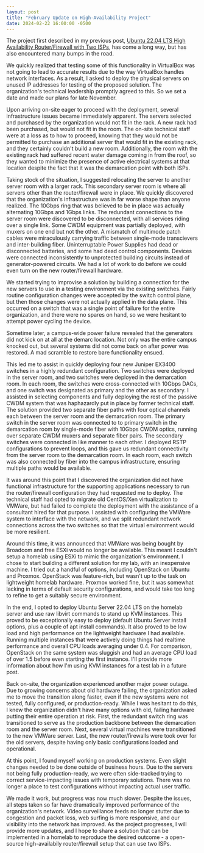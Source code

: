 ```yaml
---
layout: post
title: "February Update on High-Availability Project"
date: 2024-02-22 16:00:00 -0500
---
```

The project first described in my previous post, [Ubuntu 22.04 LTS High Availability Router/Firewall with Two ISPs](https://bradley-coder7.github.io/2023/11/06/firstpost.html), has come a long way, but has also encountered many bumps in the road.

We quickly realized that testing some of this functionality in VirtualBox was not going to lead to accurate results due to the way VirtualBox handles network interfaces. As a result, I asked to deploy the physical servers on unused IP addresses for testing of the proposed solution. The organization's technical leadership promptly agreed to this. So we set a date and made our plans for late November.

Upon arriving on-site eager to proceed with the deployment, several infrastructure issues became immediately apparent. The servers selected and purchased by the organization would not fit in the rack. A new rack had been purchased, but would not fit in the room. The on-site technical staff were at a loss as to how to proceed, knowing that they would not be permitted to purchase an additional server that would fit in the existing rack, and they certainly couldn't build a new room. Additionally, the room with the existing rack had suffered recent water damage coming in from the roof, so they wanted to minimize the presence of active electrical systems at that location despite the fact that it was the demarcation point with both ISPs.

Taking stock of the situation, I suggested relocating the server to another server room with a larger rack. This secondary server room is where all servers other than the router/firewall were in place. We quickly discovered that the organization's infrastructure was in far worse shape than anyone realized. The 10Gbps ring that was believed to be in place was actually alternating 10Gbps and 1Gbps links. The redundant connections to the server room were discovered to be disconnected, with all services riding over a single link. Some CWDM equipment was partially deployed, with muxers on one end but not the other. A mismatch of multimode patch cables were miraculously carrying traffic between single-mode transcievers and inter-building fiber. Uninterruptable Power Supplies had dead or disconnected batteries, and some had dead control components. Devices were connected inconsistently to unprotected building circuits instead of generator-powered circuits. We had a lot of work to do before we could even turn on the new router/firewall hardware.

We started trying to improvise a solution by building a connection for the new servers to use in a testing environment via the existing switches. Fairly routine configuration changes were accepted by the switch control plane, but then those changes were not actually applied in the data plane. This occurred on a switch that was a single point of failure for the entire organization, and there were no spares on hand, so we were hesitant to attempt power cycling the device. 

Sometime later, a campus-wide power failure revealed that the generators did not kick on at all at the demarc location. Not only was the entire campus knocked out, but several systems did not come back on after power was restored. A mad scramble to restore bare functionality ensued.

This led me to assist in quickly deploying four new Juniper EX3400 switches in a highly redundant configuration. Two switches were deployed in the server room, and two switches were deployed in the demarcation room. In each room, the switches were cross-connected with 10Gbps DACs, and one switch was designated as primary and the other as secondary. I assisted in selecting components and fully deploying the rest of the passive CWDM system that was haphazardly put in place by former technical staff. The solution provided two separate fiber paths with four optical channels each between the server room and the demarcation room. The primary switch in the server room was connected to to primary switch in the demarcation room by single-mode fiber with 10Gbps CWDM optics, running over separate CWDM muxers and separate fiber pairs. The secondary switches were connected in like manner to each other. I deployed RSTP configurations to prevent loops, and this gave us redundant connectivity from the server room to the demarcation room. In each room, each switch was also connected by fiber into the campus infrastructure, ensuring multiple paths would be available.

It was around this point that I discovered the organization did not have functional infrastructure for the supporting applications necessary to run the router/firewall configuration they had requested me to deploy. The technical staff had opted to migrate old CentOS/Xen virtualization to VMWare, but had failed to complete the deployment with the assistance of a consultant hired for that purpose. I assisted with configuring the VMWare system to interface with the network, and we split redundant network connections across the two switches so that the virtual environment would be more resilient.

Around this time, it was announced that VMWare was being bought by Broadcom and free ESXi would no longer be available. This meant I couldn't setup a homelab using ESXi to mimic the organization's environment. I chose to start building a different solution for my lab, with an inexpensive machine. I tried out a handful of options, including OpenStack on Ubuntu and Proxmox. OpenStack was feature-rich, but wasn't up to the task on lightweight homelab hardware. Proxmox worked fine, but it was somewhat lacking in terms of default security configurations, and would take too long to refine to get a suitably secure environment.

In the end, I opted to deploy Ubuntu Server 22.04 LTS on the homelab server and use raw libvirt commands to stand up KVM instances. This proved to be exceptionally easy to deploy (default Ubuntu Server install options, plus a couple of apt install commands). It also proved to be low load and high performance on the lightweight hardware I had available. Running multiple instances that were actively doing things had realtime performance and overall CPU loads averaging under 0.4. For comparison, OpenStack on the same system was sluggish and had an average CPU load of over 1.5 before even starting the first instance. I'll provide more information about how I'm using KVM instances for a test lab in a future post.

Back on-site, the organization experienced another major power outage. Due to growing concerns about old hardware failing, the organization asked me to move the transition along faster, even if the new systems were not tested, fully configured, or production-ready. While I was hesitant to do this, I knew the organization didn't have many options with old, failing hardware putting their entire operation at risk. First, the redundant switch ring was transitioned to serve as the production backbone between the demarcation room and the server room. Next, several virtual machines were transitioned to the new VMWare server. Last, the new router/firewalls were took over for the old servers, despite having only basic configurations loaded and operational.

At this point, I found myself working on production systems. Even slight changes needed to be done outside of business hours. Due to the servers not being fully production-ready, we were often side-tracked trying to correct service-impacting issues with temporary solutions. There was no longer a place to test configurations without impacting actual user traffic.

We made it work, but progress was now much slower. Despite the issues, all steps taken so far have dramatically improved performance of the organization's network. Video surveillance feeds no longer stutter due to congestion and packet loss, web surfing is more responsive, and our visibility into the network has improved. As the project progresses, I will provide more updates, and I hope to share a solution that can be implemented in a homelab to reproduce the desired outcome - a open-source high-availabily router/firewall setup that can use two ISPs.
